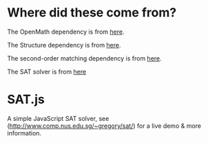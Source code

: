 
# Where did these come from?

The OpenMath dependency is from
[here](https://github.com/lurchmath/openmath-js).

The Structure dependency is from
[here](https://github.com/lurchmath/lde).

The second-order matching dependency is from
[here](https://github.com/lurchmath/second-order-matching).

The SAT solver is from [here](https://github.com/GJDuck/SAT.js)

SAT.js
======

A simple JavaScript SAT solver, see (http://www.comp.nus.edu.sg/~gregory/sat/) for a live demo & more information.
